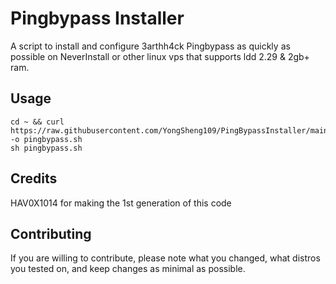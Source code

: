 # Pingbypass Installer
A script to install and configure 3arthh4ck Pingbypass as quickly as possible on NeverInstall or other linux vps that supports ldd 2.29 & 2gb+ ram.

## Usage
```
cd ~ && curl https://raw.githubusercontent.com/YongSheng109/PingBypassInstaller/main/pingbypass.sh -o pingbypass.sh 
sh pingbypass.sh
```

## Credits
HAV0X1014 for making the 1st generation of this code

## Contributing
If you are willing to contribute, please note what you changed, what distros you tested on, and keep changes as minimal as possible.
